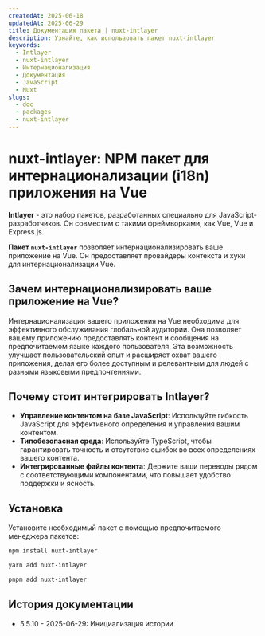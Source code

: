 ```yaml
---
createdAt: 2025-06-18
updatedAt: 2025-06-29
title: Документация пакета | nuxt-intlayer
description: Узнайте, как использовать пакет nuxt-intlayer
keywords:
  - Intlayer
  - nuxt-intlayer
  - Интернационализация
  - Документация
  - JavaScript
  - Nuxt
slugs:
  - doc
  - packages
  - nuxt-intlayer
---
```


# nuxt-intlayer: NPM пакет для интернационализации (i18n) приложения на Vue

**Intlayer** - это набор пакетов, разработанных специально для JavaScript-разработчиков. Он совместим с такими фреймворками, как Vue, Vue и Express.js.

**Пакет `nuxt-intlayer`** позволяет интернационализировать ваше приложение на Vue. Он предоставляет провайдеры контекста и хуки для интернационализации Vue.

## Зачем интернационализировать ваше приложение на Vue?

Интернационализация вашего приложения на Vue необходима для эффективного обслуживания глобальной аудитории. Она позволяет вашему приложению предоставлять контент и сообщения на предпочитаемом языке каждого пользователя. Эта возможность улучшает пользовательский опыт и расширяет охват вашего приложения, делая его более доступным и релевантным для людей с разными языковыми предпочтениями.

## Почему стоит интегрировать Intlayer?

- **Управление контентом на базе JavaScript**: Используйте гибкость JavaScript для эффективного определения и управления вашим контентом.
- **Типобезопасная среда**: Используйте TypeScript, чтобы гарантировать точность и отсутствие ошибок во всех определениях вашего контента.
- **Интегрированные файлы контента**: Держите ваши переводы рядом с соответствующими компонентами, что повышает удобство поддержки и ясность.

## Установка

Установите необходимый пакет с помощью предпочитаемого менеджера пакетов:

```bash packageManager="npm"
npm install nuxt-intlayer
```

```bash packageManager="yarn"
yarn add nuxt-intlayer
```

```bash packageManager="pnpm"
pnpm add nuxt-intlayer
```

## История документации

- 5.5.10 - 2025-06-29: Инициализация истории
